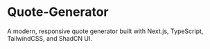 # Quote-Generator
A modern, responsive quote generator built with Next.js, TypeScript, TailwindCSS, and ShadCN UI.
